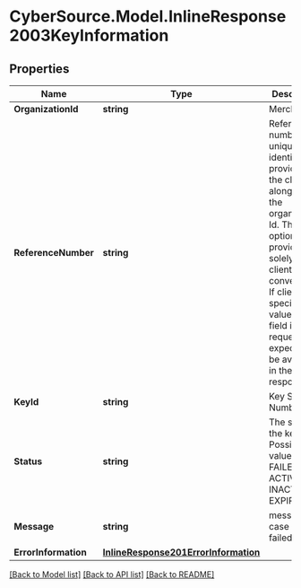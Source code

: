 # CyberSource.Model.InlineResponse2003KeyInformation
## Properties

Name | Type | Description | Notes
------------ | ------------- | ------------- | -------------
**OrganizationId** | **string** | Merchant Id  | [optional] 
**ReferenceNumber** | **string** | Reference number is a unique identifier provided by the client along with the organization Id. This is an optional field provided solely for the client’s convenience. If client specifies value for this field in the request, it is expected to be available in the response.  | [optional] 
**KeyId** | **string** | Key Serial Number  | [optional] 
**Status** | **string** | The status of the key.  Possible values:  - FAILED  - ACTIVE  - INACTIVE  - EXPIRED  | [optional] 
**Message** | **string** | message in case of failed key | [optional] 
**ErrorInformation** | [**InlineResponse201ErrorInformation**](InlineResponse201ErrorInformation.md) |  | [optional] 

[[Back to Model list]](../README.md#documentation-for-models) [[Back to API list]](../README.md#documentation-for-api-endpoints) [[Back to README]](../README.md)

